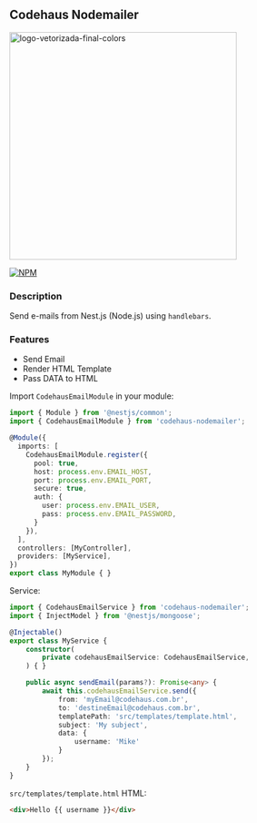 ## Codehaus Nodemailer

<img width="400" src="https://i.ibb.co/jrgM0LQ/logo-vetorizada-final-colors.png" alt="logo-vetorizada-final-colors" border="0">

[![NPM](https://nodei.co/npm/codehaus-nodemailer.png?downloads=true&downloadRank=true&stars=true)](https://www.npmjs.com/package/codehaus-nodemailer/)


### Description
Send e-mails from Nest.js (Node.js) using `handlebars`.


### Features
 - Send Email
 - Render HTML Template
 - Pass DATA to HTML


Import `CodehausEmailModule` in your module:

```typescript
import { Module } from '@nestjs/common';
import { CodehausEmailModule } from 'codehaus-nodemailer';

@Module({
  imports: [
    CodehausEmailModule.register({
      pool: true,
      host: process.env.EMAIL_HOST,
      port: process.env.EMAIL_PORT,
      secure: true,
      auth: {
        user: process.env.EMAIL_USER,
        pass: process.env.EMAIL_PASSWORD,
      }
    }),
  ],
  controllers: [MyController],
  providers: [MyService],
})
export class MyModule { }

```

Service:

```typescript
import { CodehausEmailService } from 'codehaus-nodemailer';
import { InjectModel } from '@nestjs/mongoose';

@Injectable()
export class MyService {
    constructor(
        private codehausEmailService: CodehausEmailService,
    ) { }

    public async sendEmail(params?): Promise<any> {
        await this.codehausEmailService.send({
            from: 'myEmail@codehaus.com.br',
            to: 'destineEmail@codehaus.com.br',
            templatePath: 'src/templates/template.html',
            subject: 'My subject',
            data: {
                username: 'Mike'
            }
        });
    }
}

```

`src/templates/template.html`
HTML:

```html
<div>Hello {{ username }}</div>
```